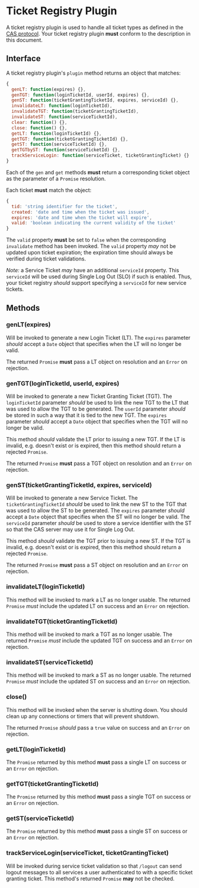 # Ticket Registry Plugin

A ticket registry plugin is used to handle all ticket types as defined in the
[CAS protocol][casp]. Your ticket registry plugin **must** conform to the
description in this document.

[casp]: https://github.com/Jasig/cas/blob/master/cas-server-documentation/protocol/CAS-Protocol-Specification.md

## Interface

A ticket registry plugin's `plugin` method returns an object that matches:

```javascript
{
  genLT: function(expires) {},
  genTGT: function(loginTicketId, userId, expires) {},
  genST: function(ticketGrantingTicketId, expires, serviceId) {},
  invalidateLT: function(loginTicketId),
  invalidateTGT: function(ticketGrantingTicketId),
  invalidateST: function(serviceTicketId),
  clear: function() {},
  close: function() {},
  getLT: function(loginTicketId) {},
  getTGT: function(ticketGrantingTicketId) {},
  getST: function(serviceTicketId) {},
  getTGTbyST: function(serviceTicketId) {},
  trackServiceLogin: function(serviceTicket, ticketGrantingTicket) {}
}
```

Each of the `gen` and `get` methods **must** return a corresponding ticket
object as the parameter of a `Promise` resolution.

Each ticket **must** match the object:

```javascript
{
  tid: 'string identifier for the ticket',
  created: 'date and time when the ticket was issued',
  expires: 'date and time when the ticket will expire',
  valid: 'boolean indicating the current validity of the ticket'
}
```

The `valid` property **must** be set to `false` when the corresponding
`invalidate` method has been invoked. The `valid` property *may* not be updated
upon ticket expiration; the expiration time should always be verified during
ticket validations.

*Note:* a Service Ticket *may* have an additional `serviceId` property. This
`serviceId` will be used during Single Log Out (SLO) if such is enabled. Thus,
your ticket registry *should* support specifying a `serviceId` for new service
tickets.

## Methods

### genLT(expires)

Will be invoked to generate a new Login Ticket (LT). The `expires` parameter
*should* accept a `Date` object that specifies when the LT will no longer be
valid.

The returned `Promise` **must** pass a LT object on resolution and an `Error`
on rejection.

### genTGT(loginTicketId, userId, expires)

Will be invoked to generate a new Ticket Granting Ticket (TGT). The
`loginTicketId` parameter *should* be used to link the new TGT to the LT that
was used to allow the TGT to be generated. The `userId` parameter *should* be
stored in such a way that it is tied to the new TGT. The `expires` parameter
*should* accept a `Date` object that specifies when the TGT will no longer be
valid.

This method *should* validate the LT prior to issuing a new TGT. If the LT is
invalid, e.g. doesn't exist or is expired, then this method should return
a rejected `Promise`.

The returned `Promise` **must** pass a TGT object on resolution and an `Error`
on rejection.

### genST(ticketGrantingTicketId, expires, serviceId)

Will be invoked to generate a new Service Ticket. The `ticketGrantingTicketId`
*should* be used to link the new ST to the TGT that was used to allow the ST
to be generated. The `expires` parameter *should* accept a `Date` object that
specifies when the ST will no longer be valid. The `serviceId` parameter
*should* be used to store a service identifier with the ST so that the CAS
server may use it for Single Log Out.

This method *should* validate the TGT prior to issuing a new ST. If the TGT is
invalid, e.g. doesn't exist or is expired, then this method should return
a rejected `Promise`.

The returned `Promise` **must** pass a ST object on resolution and an `Error`
on rejection.

### invalidateLT(loginTicketId)

This method will be invoked to mark a LT as no longer usable. The returned
`Promise` *must* include the updated LT on success and an `Error` on rejection.

### invalidateTGT(ticketGrantingTicketId)

This method will be invoked to mark a TGT as no longer usable. The returned
`Promise` *must* include the updated TGT on success and an `Error` on rejection.

### invalidateST(serviceTicketId)

This method will be invoked to mark a ST as no longer usable. The returned
`Promise` *must* include the updated ST on success and an `Error` on rejection.

### close()

This method will be invoked when the server is shutting down. You should
clean up any connections or timers that will prevent shutdown.

The returned `Promise` *should* pass a `true` value on success and an `Error`
on rejection.

### getLT(loginTicketId)

The `Promise` returned by this method **must** pass a single LT on success or
an `Error` on rejection.

### getTGT(ticketGrantingTicketId)

The `Promise` returned by this method **must** pass a single TGT on success or
an `Error` on rejection.

### getST(serviceTicketId)

The `Promise` returned by this method **must** pass a single ST on success or
an `Error` on rejection.

### trackServiceLogin(serviceTicket, ticketGrantingTicket)

Will be invoked during service ticket validation so that `/logout` can send
logout messages to all services a user authenticated to with a specific
ticket granting ticket. This method's returned `Promise` **may** not be
checked.
